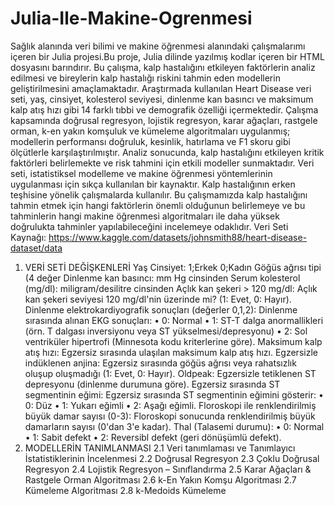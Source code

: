 # Julia-Ile-Makine-Ogrenmesi
Sağlık alanında veri bilimi ve makine öğrenmesi alanındaki çalışmalarımı içeren bir Julia projesi.Bu proje, Julia dilinde yazılmış kodlar içeren bir HTML dosyasını barındırır.
Bu çalışma, kalp hastalığını etkileyen faktörlerin analiz edilmesi ve bireylerin kalp hastalığı riskini tahmin eden modellerin geliştirilmesini amaçlamaktadır. Araştırmada kullanılan Heart Disease veri seti, yaş, cinsiyet, kolesterol seviyesi, dinlenme kan basıncı ve maksimum kalp atış hızı gibi 14 farklı tıbbi ve demografik özelliği içermektedir. Çalışma kapsamında doğrusal regresyon, lojistik regresyon, karar ağaçları, rastgele orman, k-en yakın komşuluk ve kümeleme algoritmaları uygulanmış; modellerin performansı doğruluk, kesinlik, hatırlama ve F1 skoru gibi ölçütlerle karşılaştırılmıştır. Analiz sonucunda, kalp hastalığını etkileyen kritik faktörleri belirlemekte ve risk tahmini için etkili modeller sunmaktadır.
Veri seti, istatistiksel modelleme ve makine öğrenmesi yöntemlerinin uygulanması için sıkça kullanılan bir kaynaktır. Kalp hastalığının erken teşhisine yönelik çalışmalarda kullanılır. Bu çalışmamızda kalp hastalığını tahmin etmek için hangi faktörlerin önemli olduğunun belirlemeye ve bu tahminlerin hangi makine öğrenmesi algoritmaları ile daha yüksek doğrulukta tahminler yapılabileceğini incelemeye odaklıdır.
Veri Seti Kaynağı: https://www.kaggle.com/datasets/johnsmith88/heart-disease-dataset/data
1. VERİ SETİ DEĞİŞKENLERİ
Yaş
Cinsiyet: 1;Erkek 0;Kadın
Göğüs ağrısı tipi (4 değer
Dinlenme kan basıncı: mm Hg cinsinden
Serum kolesterol (mg/dl): miligram/desilitre cinsinden
Açlık kan şekeri > 120 mg/dl: Açlık kan şekeri seviyesi 120 mg/dl'nin üzerinde mi? (1: Evet, 0: Hayır).
Dinlenme elektrokardiyografik sonuçları (değerler 0,1,2): Dinlenme sırasında alınan EKG sonuçları:
• 0: Normal
• 1: ST-T dalga anormallikleri (örn. T dalgası inversiyonu veya ST yükselmesi/depresyonu)
• 2: Sol ventriküler hipertrofi (Minnesota kodu kriterlerine göre).
Maksimum kalp atış hızı: Egzersiz sırasında ulaşılan maksimum kalp atış hızı.
Egzersizle indüklenen anjina: Egzersiz sırasında göğüs ağrısı veya rahatsızlık oluşup oluşmadığı (1: Evet, 0: Hayır).
Oldpeak: Egzersizle tetiklenen ST depresyonu (dinlenme durumuna göre).
Egzersiz sırasında ST segmentinin eğimi: Egzersiz sırasında ST segmentinin eğimini gösterir:
• 0: Düz
• 1: Yukarı eğimli
• 2: Aşağı eğimli.
Floroskopi ile renklendirilmiş büyük damar sayısı (0-3): Floroskopi sonucunda renklendirilmiş büyük damarların sayısı (0'dan 3'e kadar).
Thal (Talasemi durumu):
• 0: Normal
• 1: Sabit defekt
• 2: Reversibl defekt (geri dönüşümlü defekt).
2. MODELLERİN TANIMLANMASI
2.1 Veri tanımlaması ve Tanımlayıcı İstatistiklerinin İncelenmesi
2.2 Doğrusal Regresyon
2.3 Çoklu Doğrusal Regresyon
2.4 Lojistik Regresyon – Sınıflandırma
2.5 Karar Ağaçları & Rastgele Orman Algoritması
2.6 k-En Yakın Komşu Algoritması
2.7 Kümeleme Algoritması
2.8 k-Medoids Kümeleme
